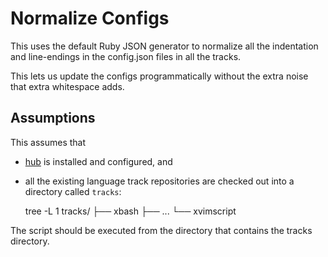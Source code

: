 # Normalize Configs

This uses the default Ruby JSON generator to normalize
all the indentation and line-endings in the config.json files
in all the tracks.

This lets us update the configs programmatically without the
extra noise that extra whitespace adds.

## Assumptions

This assumes that

* [hub][] is installed and configured, and
* all the existing language track repositories are checked out into a directory called `tracks`:

    tree -L 1 tracks/
    ├── xbash
    ├── ...
    └── xvimscript

The script should be executed from the directory that contains the tracks directory.

[hub]: http://github.com/github/hub
